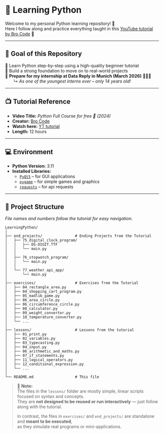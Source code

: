 # 🐍 Learning Python

Welcome to my personal Python learning repository! 📘  
Here I follow along and practice everything taught in this [YouTube tutorial by Bro Code](https://youtu.be/ix9cRaBkVe0?si=lSy3fqqcjGa2YQ0y) 🚀

---

## 🎯 Goal of this Repository

🔹 Learn Python step-by-step using a high-quality beginner tutorial  
🔹 Build a strong foundation to move on to real-world projects  
🔹 **Prepare for my internship at Data Reply in Munich (March 2026)** 💼🇩🇪  
  ↳ *As one of the youngest interns ever – only 14 years old!* 

---

## 📺 Tutorial Reference

- **Video Title:** *Python Full Course for free 🐍 (2024)*  
- **Creator:** [Bro Code](https://www.youtube.com/@Brocodez)  
- **Watch here:** [YT tutorial](https://youtu.be/ix9cRaBkVe0?si=lSy3fqqcjGa2YQ0y)  
- **Length:** 12 hours


---

## 💻 Environment

- **Python Version:** 3.11
- **Installed Libraries:**  
  - [`PyQt5`](https://pypi.org/project/PyQt5/) – for GUI applications  
  - [`pygame`](https://pypi.org/project/pygame/) – for simple games and graphics
  - [`requests`](https://pypi.org/project/requests/) – for api requests


---

## 📂 Project Structure

*File names and numbers follow the tutorial for easy navigation.*

```
LearningPython/
│
├── end_projects/               # Ending Projects from the Tutorial
│   ├── 75_digital_clock_program/
│   │   ├── DS-DIGIT.TTF
│   │   └── main.py
│   │
│   ├── 76_stopwatch_program/
│   │   └── main.py
│   │
│   └── 77_weather_api_app/
│       └── main.py
│ 
├── exercises/                  # Exercises from the Tutorial
│   ├── 04_rectangle_area.py
│   ├── 04_shopping_cart_program.py
│   ├── 05_madlib_game.py
│   ├── 06_area_circle.py
│   ├── 06_circumference_circle.py
│   ├── 08_calculator.py
│   ├── 09_weight_convertor.py
│   ├── 10_temperature_converter.py
│   └── ...
│
├── lessons/                    # Lessons from the tutorial
│   ├── 01_print.py
│   ├── 02_variables.py
│   ├── 03_typecasting.py
│   ├── 04_input.py
│   ├── 06_arithmetic_and_maths.py
│   ├── 07_if_statements.py
│   ├── 11_logical_operators.py
│   ├── 12_conditional_expression.py
│   └── ...
│
└── README.md                   # This file
```

> 📝 **Note:**  
> The files in the `lessons/` folder are mostly simple, linear scripts focused on syntax and concepts.  
> They are **not designed to be reused or run interactively** — just follow along with the tutorial.
>
> In contrast, the files in `exercises/` and `end_projects/` are standalone and **meant to be executed**,  
> as they simulate real programs or mini-applications.